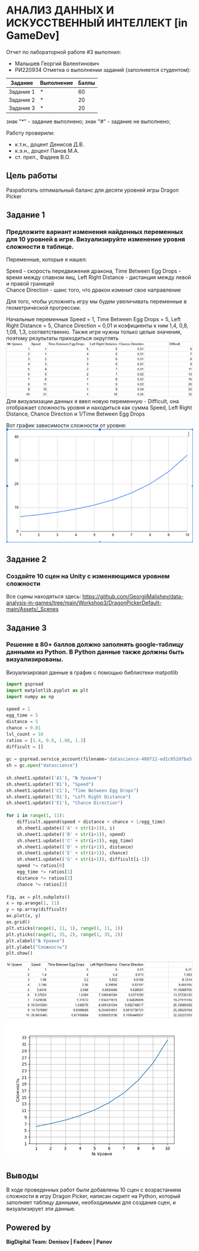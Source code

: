 # АНАЛИЗ ДАННЫХ И ИСКУССТВЕННЫЙ ИНТЕЛЛЕКТ [in GameDev]
Отчет по лабораторной работе #3 выполнил:
- Малышев Георгий Валентинович
- РИ220934
Отметка о выполнении заданий (заполняется студентом):

| Задание | Выполнение | Баллы |
| ------ | ------ | ------ |
| Задание 1 | * | 60 |
| Задание 2 | * | 20 |
| Задание 3 | * | 20 |

знак "*" - задание выполнено; знак "#" - задание не выполнено;

Работу проверили:
- к.т.н., доцент Денисов Д.В.
- к.э.н., доцент Панов М.А.
- ст. преп., Фадеев В.О.



## Цель работы
Разработать оптимальный баланс для десяти уровней игры Dragon Picker

## Задание 1
### Предложите вариант изменения найденных переменных для 10 уровней в игре. Визуализируйте изменение уровня сложности в таблице.

Переменные, которые я нашел:

Speed - скорость передвижения дракона, 
Time Between Egg Drops - время между спавном яиц, 
Left Right Distance - дистанция между левой и правой границей  
Chance Direction - шанс того, что дракон изменит свое направление

Для того, чтобы усложнять игру мы будем увеличивать переменные в геометрической прогрессии.

Начальные переменные Speed = 1, Time Between Egg Drops = 5, Left Right Distance = 5, Chance Direction = 0,01 и коэфициенты к ним 1,4, 0,8, 1,08, 1,3, соответственно. Также игре нужны только целые значения, поэтому результаты приходиться округлять
![Alt text](image-2.png)
Для визуализации данных я ввел новую переменную - Difficult, она отображает сложность уровня и находиться как сумма Speed, Left Right Distance, Chance Direction и 1/Time Between Egg Drops

Вот график зависимости сложности от уровня:
![Alt text](image-3.png)


## Задание 2
### Создайте 10 сцен на Unity с изменяющимся уровнем сложности
Все сцены находяться здесь: https://github.com/GeorgiiMalishev/data-analysis-in-games/tree/main/Workshop3/DragonPickerDefault-main/Assets/_Scenes

## Задание 3
### Решение в 80+ баллов должно заполнять google-таблицу данными из Python. В Python данные также должны быть визуализированы.
Визуализировал данные в график с помощью библиотеки matpotlib
```py
import gspread
import matplotlib.pyplot as plt
import numpy as np

speed = 1
egg_time = 5
distance = 5
chance = 0.01
lvl_count = 10
ratios = [1.4, 0.8, 1.08, 1.3]
difficult = []

gc = gspread.service_account(filename='datascience-400712-ed1c052dfba5.json')
sh = gc.open("datascience")

sh.sheet1.update(('A1'), "№ Уровня")
sh.sheet1.update(('B1'), "Speed")
sh.sheet1.update(('C1'), "Time Between Egg Drops")
sh.sheet1.update(('D1'), "Left Right Distance")
sh.sheet1.update(('E1'), "Chance Direction")

for i in range(1, 11):
    difficult.append(speed + distance + chance + 1/egg_time)
    sh.sheet1.update(('A' + str(i+1)), i)
    sh.sheet1.update(('B' + str(i+1)), speed)
    sh.sheet1.update(('C' + str(i+1)), egg_time)
    sh.sheet1.update(('D' + str(i+1)), distance)
    sh.sheet1.update(('E' + str(i+1)), chance)
    sh.sheet1.update(('G' + str(i+1)), difficult[i-1])
    speed *= ratios[0]
    egg_time *= ratios[1]
    distance *= ratios[2]
    chance *= ratios[3]
    
fig, ax = plt.subplots()
x = np.arange(1, 11)
y = np.array(difficult)
ax.plot(x, y)
ax.grid()
plt.xticks(range(1, 11, 1), range(1, 11, 1))
plt.yticks(range(1, 35, 2), range(1, 35, 2))
plt.xlabel("№ Уровня")
plt.ylabel("Сложность")
plt.show()
```
![Alt text](image-4.png)
![Alt text](myplot-1.png)

## Выводы

В ходе проведенных работ были добавлены 10 сцен с возрастанием сложности в игру Dragon Picker, написан скрипт на Python, который заполняет таблицу данными, необходимыми для создания сцен, и визуализирует эти данные. 



## Powered by

**BigDigital Team: Denisov | Fadeev | Panov**

